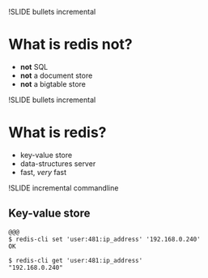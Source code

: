 !SLIDE bullets incremental

# What is redis not?

* **not** SQL
* **not** a document store
* **not** a bigtable store

!SLIDE bullets incremental

# What is redis?

* key-value store
* data-structures server
* fast, *very* fast

!SLIDE incremental commandline

## Key-value store
    @@@
    $ redis-cli set 'user:481:ip_address' '192.168.0.240'
    OK

    $ redis-cli get 'user:481:ip_address'
    "192.168.0.240"

